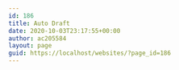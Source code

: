 ```yaml
---
id: 186
title: Auto Draft
date: 2020-10-03T23:17:55+00:00
author: ac205584
layout: page
guid: https://localhost/websites/?page_id=186
---
```

